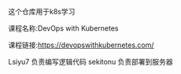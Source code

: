 这个仓库用于k8s学习

课程名称:DevOps with Kubernetes

课程链接:https://devopswithkubernetes.com/

Lsiyu7 负责编写逻辑代码
sekitonu 负责部署到服务器
